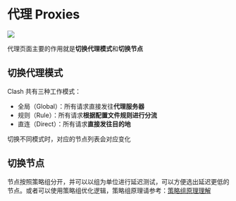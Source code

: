 # 代理 Proxies

![](~@imgs/ui-proxies1.png)

代理页面主要的作用就是**切换代理模式**和**切换节点**

## 切换代理模式

Clash 共有三种工作模式：

- 全局（Global）：所有请求直接发往**代理服务器**
- 规则（Rule）：所有请求**根据配置文件规则进行分流**
- 直连（Direct）：所有请求**直接发往目的地**

切换不同模式时，对应的节点列表会对应变化

## 切换节点

节点按照策略组分开，并可以以组为单位进行延迟测试，可以方便选出延迟更低的节点。或者可以使用策略组优化逻辑，策略组原理请参考：[策略组原理理解](https://github.com/Fndroid/jsbox_script/wiki/%E5%85%B3%E4%BA%8E%E7%AD%96%E7%95%A5%E7%BB%84%E7%9A%84%E7%90%86%E8%A7%A3)
